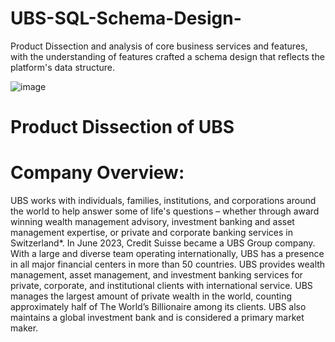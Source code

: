 # UBS-SQL-Schema-Design-
Product Dissection and analysis of core business services and features, with the understanding of features crafted a schema design that reflects the platform's data structure. 


 ![image](https://github.com/RohitJaiswal01/UBS-SQL-Schema-Design-/assets/152694882/c72c24d7-91f3-4905-b747-84398d35a12b)

# Product Dissection of UBS

# Company Overview:

UBS works with individuals, families, institutions, and corporations around the world to help answer some of life's questions – whether through award winning wealth management advisory, investment banking and asset management expertise, or private and corporate banking services in Switzerland*. In June 2023, Credit Suisse became a UBS Group company. With a large and diverse team operating internationally, UBS has a presence in all major financial centers in more than 50 countries. 
UBS provides wealth management, asset management, and investment banking services for private, corporate, and institutional clients with international service. UBS manages the largest amount of private wealth in the world, counting approximately half of The World’s Billionaire among its clients. UBS also maintains a global investment bank and is considered a primary market maker. 
